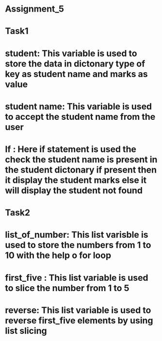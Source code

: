 # Assignment_5
# Task1
# student: This variable is used to store the data in dictonary type of key as student name and marks as value
# student name: This variable is used to accept the student name from the user
# If : Here if statement is used the check the student name is present in the student dictonary if present then it display the student marks  else it will display the student not found
# Task2
# list_of_number: This list varisble is used to store the numbers from 1 to 10 with the help o for loop 
# first_five : This list variable is used to slice the number from 1 to 5
# reverse: This list variable is used to reverse first_five elements by using list slicing
